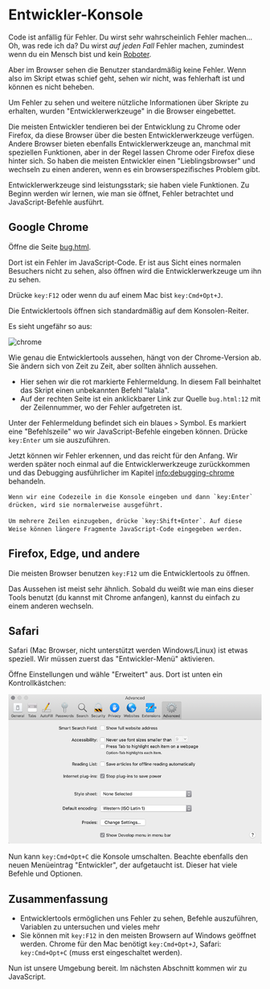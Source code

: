 # Entwickler-Konsole

Code ist anfällig für Fehler. Du wirst sehr wahrscheinlich Fehler machen... Oh, was rede ich da? Du wirst *auf jeden Fall* Fehler machen, zumindest wenn du ein Mensch bist und kein [Roboter](https://en.wikipedia.org/wiki/Bender_(Futurama)).

Aber im Browser sehen die Benutzer standardmäßig keine Fehler. Wenn also im Skript etwas schief geht, sehen wir nicht, was fehlerhaft ist und können es nicht beheben.

Um Fehler zu sehen und weitere nützliche Informationen über Skripte zu erhalten, wurden "Entwicklerwerkzeuge" in die Browser eingebettet.

Die meisten Entwickler tendieren bei der Entwicklung zu Chrome oder Firefox, da diese Browser über die besten Entwicklerwerkzeuge verfügen. Andere Browser bieten ebenfalls Entwicklerwerkzeuge an, manchmal mit speziellen Funktionen, aber in der Regel lassen Chrome oder Firefox diese hinter sich. So haben die meisten Entwickler einen "Lieblingsbrowser" und wechseln zu einen anderen, wenn es ein browserspezifisches Problem gibt.

Entwicklerwerkzeuge sind leistungsstark; sie haben viele Funktionen. Zu Beginn werden wir lernen, wie man sie öffnet, Fehler betrachtet und JavaScript-Befehle ausführt.

## Google Chrome

Öffne die Seite [bug.html](bug.html).

Dort ist ein Fehler im JavaScript-Code. Er ist aus Sicht eines normalen Besuchers nicht zu sehen, also öffnen wird die Entwicklerwerkzeuge um ihn zu sehen.

Drücke `key:F12` oder wenn du auf einem Mac bist `key:Cmd+Opt+J`.

Die Entwicklertools öffnen sich standardmäßig auf dem Konsolen-Reiter.

Es sieht ungefähr so aus:

![chrome](chrome.png)

Wie genau die Entwicklertools aussehen, hängt von der Chrome-Version ab. Sie ändern sich von Zeit zu Zeit, aber sollten ähnlich aussehen.

- Hier sehen wir die rot markierte Fehlermeldung. In diesem Fall beinhaltet das Skript einen unbekannten Befehl "lalala".
- Auf der rechten Seite ist ein anklickbarer Link zur Quelle `bug.html:12` mit der Zeilennummer, wo der Fehler aufgetreten ist.

Unter der Fehlermeldung befindet sich ein blaues `>` Symbol. Es markiert eine "Befehlszeile" wo wir JavaScript-Befehle eingeben können. Drücke `key:Enter` um sie auszuführen.

Jetzt können wir Fehler erkennen, und das reicht für den Anfang. Wir werden später noch einmal auf die Entwicklerwerkzeuge zurückkommen und das Debugging ausführlicher im Kapitel <info:debugging-chrome> behandeln.

```smart header="Multi-line input"
Wenn wir eine Codezeile in die Konsole eingeben und dann `key:Enter` drücken, wird sie normalerweise ausgeführt.

Um mehrere Zeilen einzugeben, drücke `key:Shift+Enter`. Auf diese Weise können längere Fragmente JavaScript-Code eingegeben werden.
```

## Firefox, Edge, und andere

Die meisten Browser benutzen `key:F12` um die Entwicklertools zu öffnen.

Das Aussehen ist meist sehr ähnlich. Sobald du weißt wie man eins dieser Tools benutzt (du kannst mit Chrome anfangen), kannst du einfach zu einem anderen wechseln.

## Safari

Safari (Mac Browser, nicht unterstützt werden Windows/Linux) ist etwas speziell. Wir müssen zuerst das "Entwickler-Menü" aktivieren.

Öffne Einstellungen und wähle "Erweitert" aus. Dort ist unten ein Kontrollkästchen:

![safari](safari.png)

Nun kann `key:Cmd+Opt+C` die Konsole umschalten. Beachte ebenfalls den neuen Menüeintrag "Entwickler", der aufgetaucht ist. Dieser hat viele Befehle und Optionen.

## Zusammenfassung

- Entwicklertools ermöglichen uns Fehler zu sehen, Befehle auszuführen, Variablen zu untersuchen und vieles mehr
- Sie können mit `key:F12` in den meisten Browsern auf Windows geöffnet werden. Chrome für den Mac benötigt `key:Cmd+Opt+J`, Safari: `key:Cmd+Opt+C` (muss erst eingeschaltet werden).

Nun ist unsere Umgebung bereit. Im nächsten Abschnitt kommen wir zu JavaScript.
